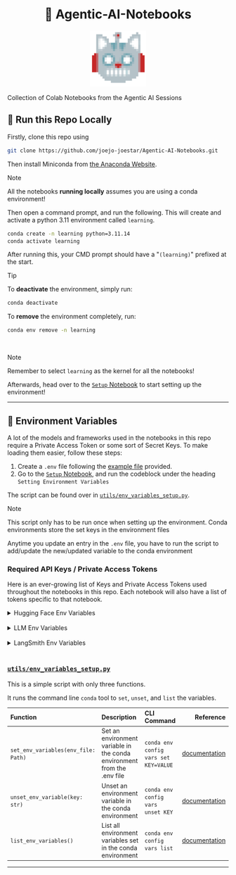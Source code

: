 <h1 align="center">🤖 Agentic-AI-Notebooks</h1>

<p align="center">
    <img src=".assets/pixrobocar.png" alt="robocar" title="robocar" width="128" >
</p>

Collection of Colab Notebooks from the Agentic AI Sessions

## 🏃 Run this Repo Locally

Firstly, clone this repo using

```bash
git clone https://github.com/joejo-joestar/Agentic-AI-Notebooks.git
```

Then install Miniconda from [the Anaconda Website](https://docs.anaconda.com/miniconda/install/).

> [!NOTE]
> All the notebooks **running locally** assumes you are using a conda environment!

Then open a command prompt, and run the following. This will create and activate a python 3.11 environment called `learning`.

```bash
conda create -n learning python=3.11.14
conda activate learning
```

After running this, your CMD prompt should have a "`(learning)`" prefixed at the start.

> [!TIP]
> To **deactivate** the environment, simply run:
>
> ```bash
> conda deactivate
> ```
>
> To **remove** the environment completely, run:
>
> ```bash
> conda env remove -n learning
> ```

<br/>

> [!NOTE]
> Remember to select `learning` as the kernel for all the notebooks!

Afterwards, head over to the [`Setup` Notebook](.Setup.ipynb) to start setting up the environment!

---

## 🔑 Environment Variables

A lot of the models and frameworks used in the notebooks in this repo require a Private Access Token or some sort of Secret Keys.
To make loading them easier, follow these steps:

1. Create a `.env` file following the [example file](.env.example) provided.
2. Go to the [`Setup` Notebook](.Setup.ipynb), and run the codeblock under the heading `Setting Environment Variables`

The script can be found over in [`utils/env_variables_setup.py`](utils/env_variables_setup.py).

> [!NOTE]
> This script only has to be run once when setting up the environment. Conda environments store the set keys in the environment files
>
> Anytime you update an entry in the `.env` file, you have to run the script to add/update the new/updated variable to the conda environment

### Required API Keys / Private Access Tokens

Here is an ever-growing list of Keys and Private Access Tokens used throughout the notebooks in this repo. Each notebook will also have a list of tokens specific to that notebook.

<details>
    <summary>Hugging Face Env Variables</summary>

| Token Name                     | `.env` Name          | Where to Get / Setting Value                                                      |                                                                                                                                                                        Reference |
| :----------------------------- | :------------------- | :-------------------------------------------------------------------------------- | -------------------------------------------------------------------------------------------------------------------------------------------------------------------------------: |
| Hugging Face User Access Token | `HF_TOKEN`           | [Hugging Face Settings](https://huggingface.co/settings/tokens)                   |                                                                                                                                 [Hugging Face Docs](https://huggingface.co/docs) |

</details>

<br />

<details>
    <summary>LLM Env Variables</summary>

| Token Name                     | `.env` Name          | Where to Get / Setting Value                                                      |                                                                                                                                                                        Reference |
| :----------------------------- | :------------------- | :-------------------------------------------------------------------------------- | -------------------------------------------------------------------------------------------------------------------------------------------------------------------------------: |
| Google Gemini API Key          | `GOOGLE_API_KEY`     | [Google AI Studio](https://aistudio.google.com/api-keys)                          | [Gemini API Docs](https://ai.google.dev/gemini-api/docs/quickstart) and [LangChain Google Integration Docs](https://docs.langchain.com/oss/python/integrations/providers/google) |
| OpenAI API Key                 | `OPENAI_API_KEY`     | [OpenAI API Platform](https://platform.openai.com/settings/organization/api-keys) |                                                                                              [OpenAI API Reference](https://platform.openai.com/docs/api-reference/introduction) |

</details>

<br />

<details>
    <summary>LangSmith Env Variables</summary>

| Token Name                     | `.env` Name          | Where to Get / Setting Value                                                      |                                                                                                                                                                        Reference |
| :----------------------------- | :------------------- | :-------------------------------------------------------------------------------- | -------------------------------------------------------------------------------------------------------------------------------------------------------------------------------: |
| LangSmith API Key              | `LANGSMITH_API_KEY`  | [LangSmith Settings](https://smith.langchain.com/settings)                        |                                                                                                             [LangSmith API Reference](https://docs.langchain.com/langsmith/home) |
| LangSmith Tracing              | `LANGSMITH_TRACING`  | A Boolean, set the value to `true` or `false` to enable or disable logging traces |                                                                           [LangSmith Observability API Reference](https://docs.langchain.com/langsmith/observability-quickstart) |
| LangSmith Endpoint             | `LANGSMITH_ENDPOINT` | The LangSmith Endpoint to log the traces (<https://api.smith.langchain.com>)      |                                                                           [LangSmith Observability API Reference](https://docs.langchain.com/langsmith/observability-quickstart) |
| LangSmith Project Name         | `LANGSMITH_PROJECT`  | The name of the project to log the traces under                                   |                                                                           [LangSmith Observability API Reference](https://docs.langchain.com/langsmith/observability-quickstart) |

</details>

<br />

### [`utils/env_variables_setup.py`](utils/env_variables_setup.py)

This is a simple script with only three functions.

It runs the command line `conda` tool to `set`, `unset`, and `list` the variables.

| Function                            | Description                                                             | CLI Command                           |                                                                                           Reference |
| :---------------------------------- | :---------------------------------------------------------------------- | :------------------------------------ | --------------------------------------------------------------------------------------------------: |
| `set_env_variables(env_file: Path)` | Set an environment variable in the conda environment from the .env file | `conda env config vars set KEY=VALUE` |   [documentation](https://docs.conda.io/projects/conda/en/stable/commands/env/config/vars/set.html) |
| `unset_env_variable(key: str)`      | Unset an environment variable in the conda environment                  | `conda env config vars unset KEY`     | [documentation](https://docs.conda.io/projects/conda/en/stable/commands/env/config/vars/unset.html) |
| `list_env_variables()`              | List all environment variables set in the conda environment             | `conda env config vars list`          |  [documentation](https://docs.conda.io/projects/conda/en/stable/commands/env/config/vars/list.html) |

---
